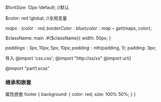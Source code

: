 $fontSize: 12px !default; //默认

$color: red !global; //全局变量

$maps: (color: red, borderColor: blue)
color: map-get($maps, color);

$className: main
.#{$className}{
  width: 50px;
}

$paddings: 3px, 10px, 5px, 10px;
padding: nth($padding, 1);
padding: 3px;

导入
@import 'css.css';
@import "http://ss/xx"
@import url()

@import "part1.scss"

### 继承和嵌套

属性嵌套
footer {
  background: {
    color: red;
size: 100% 50%;
  }
}